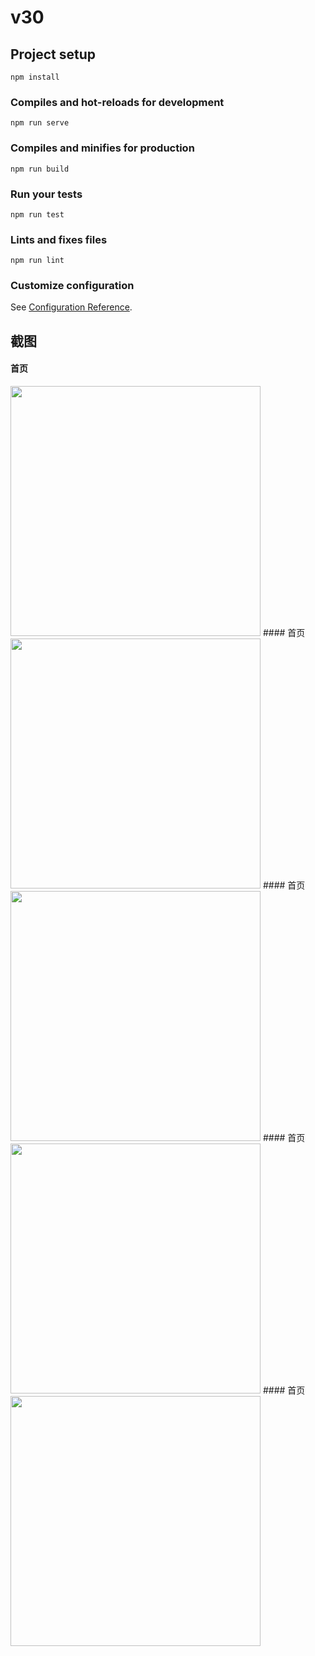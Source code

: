 # v30

## Project setup
```
npm install
```

### Compiles and hot-reloads for development
```
npm run serve
```

### Compiles and minifies for production
```
npm run build
```

### Run your tests
```
npm run test
```

### Lints and fixes files
```
npm run lint
```

### Customize configuration
See [Configuration Reference](https://cli.vuejs.org/config/).

## 截图
#### 首页
<img src='' width='400'>
#### 首页
<img src='' width='400'>
#### 首页
<img src='' width='400'>
#### 首页
<img src='' width='400'>
#### 首页
<img src='' width='400'>
